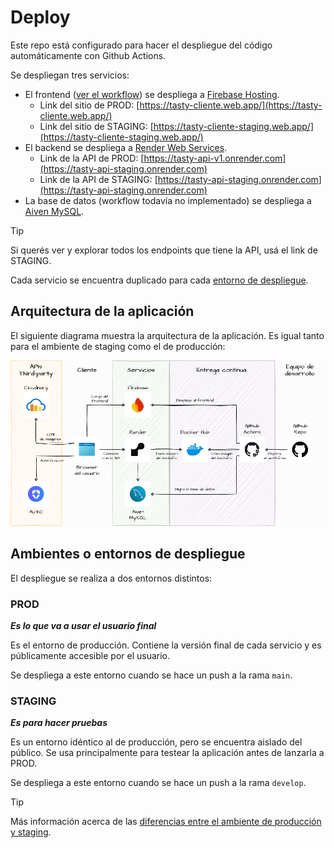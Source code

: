 # Deploy

Este repo está configurado para hacer el despliegue del código automáticamente con Github Actions.

Se despliegan tres servicios:
 - El frontend ([ver el workflow](./frontend/Readme.md)) se despliega a [Firebase Hosting](https://firebase.google.com/docs/hosting?hl=es-419).
   - Link del sitio de PROD: [https://tasty-cliente.web.app/](https://tasty-cliente.web.app/)
   - Link del sitio de STAGING: [https://tasty-cliente-staging.web.app/](https://tasty-cliente-staging.web.app/)
 - El backend se despliega a [Render Web Services](https://docs.render.com/web-services).
   - Link de la API de PROD: [https://tasty-api-v1.onrender.com](https://tasty-api-staging.onrender.com)
   - Link de la API de STAGING: [https://tasty-api-staging.onrender.com](https://tasty-api-staging.onrender.com)
 - La base de datos (workflow todavía no implementado) se despliega a [Aiven MySQL](https://aiven.io/mysql).

> [!TIP]
> Si querés ver y explorar todos los endpoints que tiene la API, usá el link de STAGING.

Cada servicio se encuentra duplicado para cada [entorno de despliegue](#ambientes-o-entornos-de-despliegue).

## Arquitectura de la aplicación

El siguiente diagrama muestra la arquitectura de la aplicación. Es igual tanto para el ambiente de staging como el de producción:

<picture>
  <source media="(prefers-color-scheme: dark)" srcset="./arch-dark.png">
  <img src="./arch-light.png">
</picture>

## Ambientes o entornos de despliegue

El despliegue se realiza a dos entornos distintos:

### **PROD**

**_Es lo que va a usar el usuario final_**

Es el entorno de producción. Contiene la versión final de cada servicio y es públicamente accesible por el usuario.

Se despliega a este entorno cuando se hace un push a la rama `main`.
  
### **STAGING**

**_Es para hacer pruebas_**

Es un entorno idéntico al de producción, pero se encuentra aislado del público. Se usa principalmente para testear la aplicación antes de lanzarla a PROD.

Se despliega a este entorno cuando se hace un push a la rama `develop`.

> [!TIP]
> Más información acerca de las [diferencias entre el ambiente de producción y staging](https://dev.to/flippedcoding/difference-between-development-stage-and-production-d0p).
